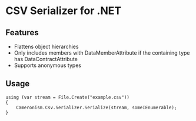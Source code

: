 CSV Serializer for .NET
=======================

Features
---------

- Flattens object hierarchies
- Only includes members with DataMemberAttribute if the containing type has DataContractAttribute
- Supports anonymous types


Usage
-------

    using (var stream = File.Create("example.csv"))
    {
        Cameronism.Csv.Serializer.Serialize(stream, someIEnumerable);
    }